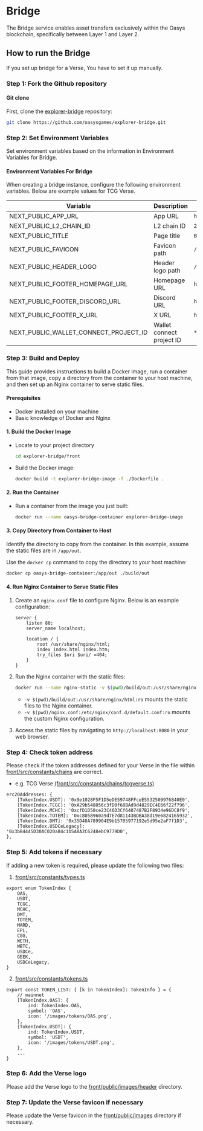 
# Bridge

The Bridge service enables asset transfers exclusively within the Oasys blockchain, specifically between Layer 1 and Layer 2.

## How to run the Bridge

If you set up bridge for a Verse, You have to set it up manually.

### Step 1: Fork the Github repository

#### Git clone

First, clone the [explorer-bridge](https://github.com/oasysgames/explorer-bridge) repository:

```sh
git clone https://github.com/oasysgames/explorer-bridge.git
```

### Step 2: Set Environment Variables

Set environment variables based on the information in Environment Variables for Bridge.

#### Environment Variables For Bridge

When creating a bridge instance, configure the following environment variables. Below are example values for TCG Verse.

|    Variable               |   Description         | Value |
|---------------------------|-----------------------|--------|
| NEXT_PUBLIC_APP_URL       | App URL               | `https://explorer.tcgverse.xyz/`   |
| NEXT_PUBLIC_L2_CHAIN_ID   | L2 chain ID           | `2400`   |
| NEXT_PUBLIC_TITLE         | Page title            | `Bridge TCG Verse`   |
| NEXT_PUBLIC_FAVICON       | Favicon path          | `/tcgverse_favicon.ico`   |
| NEXT_PUBLIC_HEADER_LOGO   | Header logo path      | `/images/header/tcgverse_logo.png`   |
| NEXT_PUBLIC_FOOTER_HOMEPAGE_URL | Homepage URL    | `https://tcgverse.xyz`   |
| NEXT_PUBLIC_FOOTER_DISCORD_URL  | Discord URL     | `https://discord.com/invite/rYq23RtZHH`   |
| NEXT_PUBLIC_FOOTER_X_URL        | X URL           | `https://x.com/tcgverse`   |
| NEXT_PUBLIC_WALLET_CONNECT_PROJECT_ID | Wallet connect project ID | `***`   |

### Step 3: Build and Deploy
This guide provides instructions to build a Docker image, run a container from that image, copy a directory from the container to your host machine, and then set up an Nginx container to serve static files.

#### Prerequisites

- Docker installed on your machine
- Basic knowledge of Docker and Nginx

#### 1. Build the Docker Image

- Locate to your project directory

	```sh
	cd explorer-bridge/front
	```

-  Build the Docker image:

   ```bash
   docker build -t explorer-bridge-image -f ./Dockerfile .
   ```

#### 2. Run the Container

- Run a container from the image you just built:

	```bash
	docker run --name oasys-bridge-container explorer-bridge-image
	```

#### 3. Copy Directory from Container to Host

Identify the directory to copy from the container. In this example, assume the static files are in `/app/out`.

Use the `docker cp` command to copy the directory to your host machine:

   ```bash
   docker cp oasys-bridge-container:/app/out ./build/out
   ```

#### 4. Run Nginx Container to Serve Static Files

1. Create an `nginx.conf` file to configure Nginx. Below is an example configuration:

   ```nginx
   server {
       listen 80;
       server_name localhost;

       location / {
           root /usr/share/nginx/html;
           index index.html index.htm;
           try_files $uri $uri/ =404;
       }
   }
   ```

2. Run the Nginx container with the static files:

   ```bash
   docker run --name nginx-static -v $(pwd)/build/out:/usr/share/nginx/html:ro -v $(pwd)/nginx.conf:/etc/nginx/conf.d/default.conf:ro -p 8080:80 -d nginx
   ```

   - `-v $(pwd)/build/out:/usr/share/nginx/html:ro` mounts the static files to the Nginx container.
   - `-v $(pwd)/nginx.conf:/etc/nginx/conf.d/default.conf:ro` mounts the custom Nginx configuration.

3. Access the static files by navigating to `http://localhost:8080` in your web browser.

### Step 4: Check token address

Please check if the token addresses defined for your Verse in the file within [front/src/constants/chains](https://github.com/oasysgames/explorer-bridge/blob/main/front/src/constants/chains) are correct.

- e.g. TCG Verse [(front/src/constants/chains/tcgverse.ts)](https://github.com/oasysgames/explorer-bridge/blob/main/front/src/constants/chains/tcgverse.ts#L53-L58)

```tsx
erc20Addresses: {
	[TokenIndex.USDT]: '0x9e1028F5F1D5eDE59748FFceE5532509976840E0',
	[TokenIndex.TCGC]: '0xA29b548056c3fD0f68BAd9d4829EC4E66f22f796',
	[TokenIndex.MCHC]: '0xcfD1D50ce23C46D3Cf6407487B2F8934e96DC8f9',
	[TokenIndex.TOTEM]: '0xc8058960a9d7E7d81143BDBA38d19e6824165932',
	[TokenIndex.DMT]: '0x35D48A789904E9b15705977192e5d95e2aF7f1D3',
	[TokenIndex.USDCeLegacy]: '0x3bB4445D30AC020a84c1b5A8A2C6248ebC9779D0',
},
```

### Step 5: Add tokens if necessary

If adding a new token is required, please update the following two files:

1. [front/src/constants/types.ts](https://github.com/oasysgames/explorer-bridge/blob/main/front/src/constants/types.ts#L31-L46)

```tsx
export enum TokenIndex {
	OAS,
	USDT,
	TCGC,
	MCHC,
	DMT,
	TOTEM,
	MARD,
	EPL,
	CGG,
	WETH,
	WBTC,
	USDCe,
	GEEK,
	USDCeLegacy,
}
```

2. [front/src/constants/tokens.ts](https://github.com/oasysgames/explorer-bridge/blob/main/front/src/constants/tokens.ts#L3-L75)

```tsx
export const TOKEN_LIST: { [k in TokenIndex]: TokenInfo } = {
	// mainnet
	[TokenIndex.OAS]: {
		ind: TokenIndex.OAS,
		symbol: 'OAS',
		icon: '/images/tokens/OAS.png',
	},
	[TokenIndex.USDT]: {
		ind: TokenIndex.USDT,
		symbol: 'USDT',
		icon: '/images/tokens/USDT.png',
	},
	...
}
```


### Step 6: Add the Verse logo

Please add the Verse logo to the [front/public/images/header](https://github.com/oasysgames/explorer-bridge/tree/main/front/public/images/header) directory.

### Step 7: Update the Verse favicon  if necessary

Please update the Verse favicon in the [front/public/images](https://github.com/oasysgames/explorer-bridge/tree/main/front/public/images) directory if necessary.
